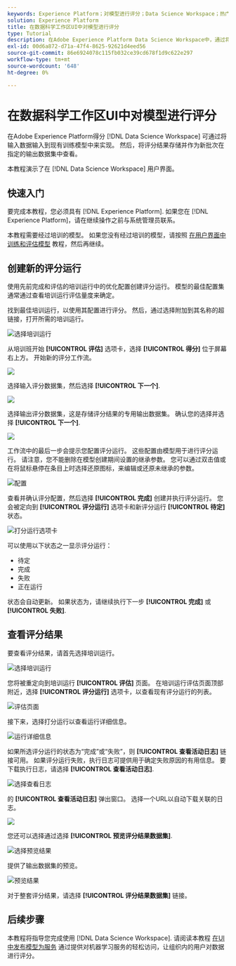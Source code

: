 ```yaml
---
keywords: Experience Platform；对模型进行评分；Data Science Workspace；热门主题；UI；评分运行；评分结果
solution: Experience Platform
title: 在数据科学工作区UI中对模型进行评分
type: Tutorial
description: 在Adobe Experience Platform Data Science Workspace中，通过将输入数据馈送到现有培训的模型中，可以获得评分。 然后，将评分结果存储并作为新批次在指定的输出数据集中查看。
exl-id: 00d6a872-d71a-47f4-8625-92621d4eed56
source-git-commit: 86e6924078c115fb032ce39cd678f1d9c622e297
workflow-type: tm+mt
source-wordcount: '648'
ht-degree: 0%

---
```


# 在数据科学工作区UI中对模型进行评分

在Adobe Experience Platform得分 [!DNL Data Science Workspace] 可通过将输入数据输入到现有训练模型中来实现。 然后，将评分结果存储并作为新批次在指定的输出数据集中查看。

本教程演示了在 [!DNL Data Science Workspace] 用户界面。

## 快速入门

要完成本教程，您必须具有 [!DNL Experience Platform]. 如果您在 [!DNL Experience Platform]，请在继续操作之前与系统管理员联系。

本教程需要经过培训的模型。 如果您没有经过培训的模型，请按照 [在用户界面中训练和评估模型](./train-evaluate-model-ui.md) 教程，然后再继续。

## 创建新的评分运行

使用先前完成和评估的培训运行中的优化配置创建评分运行。 模型的最佳配置集通常通过查看培训运行评估量度来确定。

找到最佳培训运行，以使用其配置进行评分。 然后，通过选择附加到其名称的超链接，打开所需的培训运行。

![选择培训运行](../images/models-recipes/score/select-run.png)

从培训班开始 **[!UICONTROL 评估]** 选项卡，选择 **[!UICONTROL 得分]** 位于屏幕右上方。 开始新的评分工作流。

![](../images/models-recipes/score/training_run_overview.png)

选择输入评分数据集，然后选择 **[!UICONTROL 下一个]**.

![](../images/models-recipes/score/scoring_input.png)

选择输出评分数据集，这是存储评分结果的专用输出数据集。 确认您的选择并选择 **[!UICONTROL 下一个]**.

![](../images/models-recipes/score/scoring_results.png)

工作流中的最后一步会提示您配置评分运行。 这些配置由模型用于进行评分运行。
请注意，您不能删除在模型创建期间设置的继承参数。 您可以通过双击值或在将鼠标悬停在条目上时选择还原图标，来编辑或还原未继承的参数。

![配置](../images/models-recipes/score/configuration.png)

查看并确认评分配置，然后选择 **[!UICONTROL 完成]**  创建并执行评分运行。 您会被定向到 **[!UICONTROL 评分运行]** 选项卡和新评分运行 **[!UICONTROL 待定]** 状态。

![打分运行选项卡](../images/models-recipes/score/scoring_runs_tab.png)

可以使用以下状态之一显示评分运行：
- 待定
- 完成
- 失败
- 正在运行

状态会自动更新。 如果状态为，请继续执行下一步 **[!UICONTROL 完成]** 或 **[!UICONTROL 失败]**.

## 查看评分结果

要查看评分结果，请首先选择培训运行。

![选择培训运行](../images/models-recipes/score/select-run.png)

您将被重定向到培训运行 **[!UICONTROL 评估]** 页面。 在培训运行评估页面顶部附近，选择 **[!UICONTROL 评分运行]** 选项卡，以查看现有评分运行的列表。

![评估页面](../images/models-recipes/score/view_scoring_runs.png)

接下来，选择打分运行以查看运行详细信息。

![运行详细信息](../images/models-recipes/score/view_details.png)

如果所选评分运行的状态为“完成”或“失败”，则 **[!UICONTROL 查看活动日志]** 链接可用。 如果评分运行失败，执行日志可提供用于确定失败原因的有用信息。 要下载执行日志，请选择 **[!UICONTROL 查看活动日志]**.

![选择查看日志](../images/models-recipes/score/view_logs.png)

的 **[!UICONTROL 查看活动日志]** 弹出窗口。 选择一个URL以自动下载关联的日志。

![](../images/models-recipes/score/activity_logs.png)

您还可以选择通过选择  **[!UICONTROL 预览评分结果数据集]**.

![选择预览结果](../images/models-recipes/score/view_results.png)

提供了输出数据集的预览。

![预览结果](../images/models-recipes/score/preview_results.png)

对于整套评分结果，请选择 **[!UICONTROL 评分结果数据集]** 链接。

## 后续步骤

本教程将指导您完成使用 [!DNL Data Science Workspace]. 请阅读本教程 [在UI中发布模型为服务](./publish-model-service-ui.md) 通过提供对机器学习服务的轻松访问，让组织内的用户对数据进行评分。
